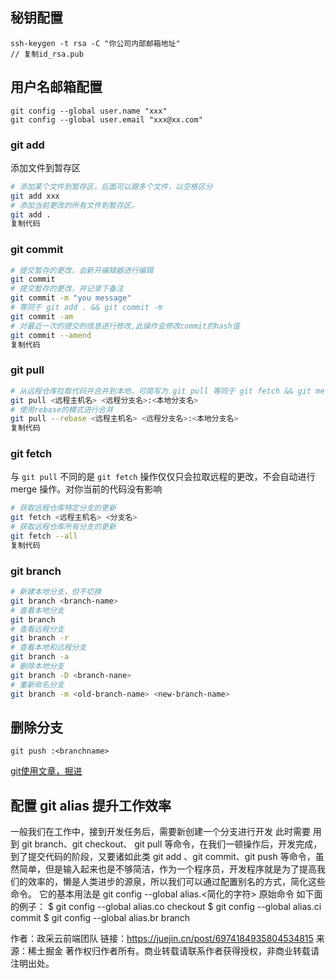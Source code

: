 ## 秘钥配置

```plaintext
ssh-keygen -t rsa -C "你公司内部邮箱地址"
// 复制id_rsa.pub
```

## 用户名邮箱配置

```plaintext
git config --global user.name "xxx"
git config --global user.email "xxx@xx.com"
```


### git add

添加文件到暂存区

```bash
# 添加某个文件到暂存区，后面可以跟多个文件，以空格区分
git add xxx
# 添加当前更改的所有文件到暂存区。
git add .
复制代码
```

### git commit

```bash
# 提交暂存的更改，会新开编辑器进行编辑
git commit 
# 提交暂存的更改，并记录下备注
git commit -m "you message"
# 等同于 git add . && git commit -m
git commit -am
# 对最近一次的提交的信息进行修改,此操作会修改commit的hash值
git commit --amend
复制代码
```

### git pull

```bash
# 从远程仓库拉取代码并合并到本地，可简写为 git pull 等同于 git fetch && git merge 
git pull <远程主机名> <远程分支名>:<本地分支名>
# 使用rebase的模式进行合并
git pull --rebase <远程主机名> <远程分支名>:<本地分支名>
复制代码
```

### git fetch

与 `git pull` 不同的是 `git fetch` 操作仅仅只会拉取远程的更改，不会自动进行 merge 操作。对你当前的代码没有影响

```bash
# 获取远程仓库特定分支的更新
git fetch <远程主机名> <分支名>
# 获取远程仓库所有分支的更新
git fetch --all
复制代码
```

### git branch

```bash
# 新建本地分支，但不切换
git branch <branch-name> 
# 查看本地分支
git branch
# 查看远程分支
git branch -r
# 查看本地和远程分支
git branch -a
# 删除本地分支
git branch -D <branch-nane>
# 重新命名分支
git branch -m <old-branch-name> <new-branch-name>
```

## 删除分支

```plaintext
git push :<branchname>
```

[git使用文章，掘进](https://juejin.cn/post/6974184935804534815)



## 配置 git alias 提升工作效率

一般我们在工作中，接到开发任务后，需要新创建一个分支进行开发  此时需要 用到 git branch、git checkout、 git pull 等命令，在我们一顿操作后，开发完成，到了提交代码的阶段，又要诸如此类 git add 、git commit、git push   等命令，虽然简单，但是输入起来也是不够简洁，作为一个程序员，开发程序就是为了提高我们的效率的，懒是人类进步的源泉，所以我们可以通过配置别名的方式，简化这些命令。
它的基本用法是  git config --global alias.<简化的字符> 原始命令
如下面的例子：
$ git config --global alias.co checkout
$ git config --global alias.ci commit
$ git config --global alias.br branch

作者：政采云前端团队
链接：https://juejin.cn/post/6974184935804534815
来源：稀土掘金
著作权归作者所有。商业转载请联系作者获得授权，非商业转载请注明出处。
